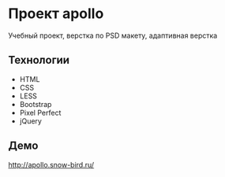 # Проект apollo
Учебный проект, верстка по PSD макету, адаптивная верстка
## Технологии
* HTML
* CSS
* LESS
* Bootstrap
* Pixel Perfect
* jQuery
## Демо
<http://apollo.snow-bird.ru/>
